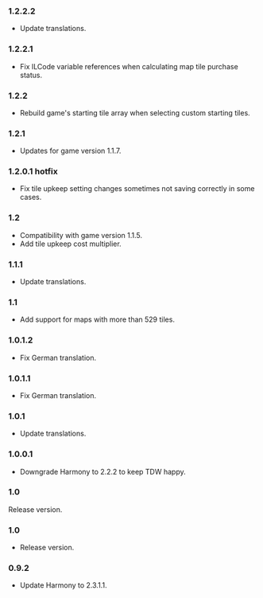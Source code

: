 ### 1.2.2.2
- Update translations.

### 1.2.2.1
- Fix ILCode variable references when calculating map tile purchase status.

### 1.2.2
- Rebuild game's starting tile array when selecting custom starting tiles.

### 1.2.1
- Updates for game version 1.1.7.

### 1.2.0.1 hotfix
- Fix tile upkeep setting changes sometimes not saving correctly in some cases.

### 1.2
- Compatibility with game version 1.1.5.
- Add tile upkeep cost multiplier.

### 1.1.1
- Update translations.

### 1.1
- Add support for maps with more than 529 tiles.

### 1.0.1.2
- Fix German translation.

### 1.0.1.1
- Fix German translation.

### 1.0.1
- Update translations.

### 1.0.0.1
- Downgrade Harmony to 2.2.2 to keep TDW happy.

### 1.0
Release version.

### 1.0
- Release version.

### 0.9.2
- Update Harmony to 2.3.1.1.